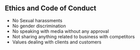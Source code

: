 ## Ethics and Code of Conduct
- No Sexual harassments
- No gender discrimination
- No speaking with media without any approval
- Not sharing anything related to business with competitors
- Values dealing with clients and customers
